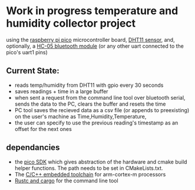 # Work in progress temperature and humidity collector project

using the [raspberry pi pico](https://www.raspberrypi.com/products/raspberry-pi-pico/) microcontroller board, [DHT11 sensor](https://components101.com/sensors/dht11-temperature-sensor), and, optionally, a [HC-05 bluetooth module](https://components101.com/wireless/hc-05-bluetooth-module) (or any other uart connected to the pico's uart1 pins)

## Current State:
* reads temp/humidity from DHT11 with gpio every 30 seconds
* saves readings + time in a large buffer
* when sent a request from the command line tool over bluetooth serial, sends the data to the PC, clears the buffer and resets the time
* PC tool saves the recieved data as a csv file (or appends to preexisting) on the user's machine as Time,Humidity,Temperature,
* the user can specify to use the previous reading's timestamp as an offset for the next ones

## dependancies

* the [pico SDK](https://www.raspberrypi.com/documentation/microcontrollers/c_sdk.html) which gives abstraction of the hardware and cmake build helper functions. The path needs to be set in CMakeLists.txt.
* The [C/C++ embedded toolchain](https://developer.arm.com/tools-and-software/open-source-software/developer-tools/gnu-toolchain/gnu-rm) for arm-cortex-m processors
* [Rustc and cargo](https://www.rust-lang.org/tools/install) for the command line tool
